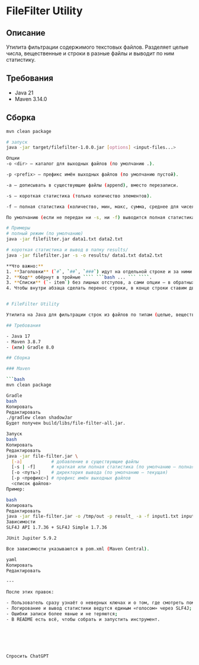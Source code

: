 # FileFilter Utility

## Описание
Утилита фильтрации содержимого текстовых файлов. Разделяет целые числа, вещественные и строки в разные файлы и выводит по ним статистику.

## Требования
- Java 21 
- Maven 3.14.0

## Сборка
```bash
mvn clean package

# запуск
java -jar target/filefilter-1.0.0.jar [options] <input-files...>

Опции
-o <dir> — каталог для выходных файлов (по умолчанию .).

-p <prefix> — префикс имён выходных файлов (по умолчанию пустой).

-a — дописывать в существующие файлы (append), вместо перезаписи.

-s — короткая статистика (только количество элементов).

-f — полная статистика (количество, мин, макс, сумма, среднее для чисел; плюс min/max-длина для строк).

По умолчанию (если не передан ни -s, ни -f) выводится полная статистика.

# Примеры
# полный режим (по умолчанию)
java -jar filefilter.jar data1.txt data2.txt

# короткая статистика и вывод в папку results/
java -jar filefilter.jar -s -o results/ data1.txt data2.txt

**Что важно:**
1. **Заголовки** (`#`, `##`, `###`) идут на отдельной строке и за ними сразу текст или пустая строка.  
2. **Код** обёрнут в тройные ```` ```bash ... ``` ````.  
3. **Списки** (`- item`) без лишных отступов, а сами опции — в обратных апострофах `` `-s` `` для моноширинного шрифта.  
4. Чтобы внутри абзаца сделать перенос строки, в конце строки ставим два пробела (как после «файлов.␣␣»).  


# FileFilter Utility

Утилита на Java для фильтрации строк из файлов по типам (целые, вещественные, строки).

## Требования

- Java 17
- Maven 3.8.7
- (или) Gradle 8.0

## Сборка

### Maven

```bash
mvn clean package

Gradle
bash
Копировать
Редактировать
./gradlew clean shadowJar
Будет получен build/libs/file-filter-all.jar.

Запуск
bash
Копировать
Редактировать
java -jar file-filter.jar \
  [-a]           # добавление в существующие файлы
  [-s | -f]      # краткая или полная статистика (по умолчанию — полная)
  [-o <путь>]    # директория вывода (по умолчанию — текущая)
  [-p <префикс>] # префикс имён выходных файлов
  <список файлов>
Пример:

bash
Копировать
Редактировать
java -jar file-filter.jar -o /tmp/out -p result_ -a -f input1.txt input2.txt
Зависимости
SLF4J API 1.7.36 + SLF4J Simple 1.7.36

JUnit Jupiter 5.9.2

Все зависимости указываются в pom.xml (Maven Central).

yaml
Копировать
Редактировать

---

После этих правок:

- Пользователь сразу узнаёт о неверных ключах и о том, где смотреть помощь;
- Логирование и вывод статистики ведутся единым «голосом» через SLF4J;
- Ошибки записи более явные и не теряются;
- В README есть всё, чтобы собрать и запустить инструмент.






Спросить ChatGPT
